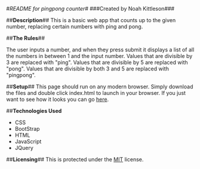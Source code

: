 #_README for pingpong counter_#
###Created by Noah Kittleson###

##**Description**##
This is a basic web app that counts up to the given number, replacing certain numbers with ping and pong.

##**The Rules**##

The user inputs a number, and when they press submit it displays a list of all the numbers in between 1 and the input number.  Values that are divisible by 3 are replaced with "ping".  Values that are divisible by 5 are replaced with "pong".  Values that are divisible by both 3 and 5 are replaced with "pingpong".

##**Setup**##
This page should run on any modern browser.  Simply download the files and double click index.html to launch in your browser.  If you just want to see how it looks you can go [here](http://noahkittleson.github.io/pingpong/).

##**Technologies Used**
* CSS
* BootStrap
* HTML
* JavaScript
* JQuery

##**Licensing**##
This is protected under the [MIT](https://en.wikipedia.org/wiki/MIT_License) license.
